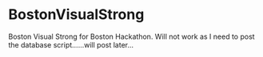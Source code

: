 # BostonVisualStrong
Boston Visual Strong for Boston Hackathon.
Will not work as I need to post the database script......will post later...
